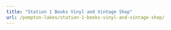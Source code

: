 ```yaml
---
title: "Station 1 Books Vinyl and Vintage Shop"
url: /pompton-lakes/station-1-books-vinyl-and-vintage-shop/
---
```

